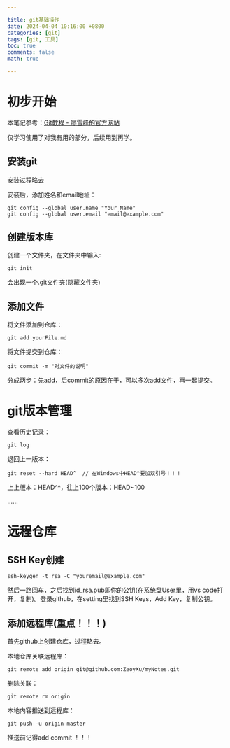 ```yaml
---

title: git基础操作
date: 2024-04-04 10:16:00 +0800
categories: [git]
tags: [git, 工具]
toc: true 
comments: false
math: true

---
```


# 初步开始

本笔记参考：[Git教程 - 廖雪峰的官方网站](https://www.liaoxuefeng.com/wiki/896043488029600)  

仅学习使用了对我有用的部分，后续用到再学。

## 安装git

安装过程略去

安装后，添加姓名和email地址：

```git
git config --global user.name "Your Name"
git config --global user.email "email@example.com"
```

## 创建版本库

创建一个文件夹，在文件夹中输入:

```git
git init
```

会出现一个.git文件夹(隐藏文件夹)

## 添加文件

将文件添加到仓库：

```git
git add yourFile.md
```

将文件提交到仓库：

```git
git commit -m "对文件的说明"
```

分成两步：先add，后commit的原因在于，可以多次add文件，再一起提交。

# git版本管理

查看历史记录：

```git
git log
```

退回上一版本：

```git
git reset --hard HEAD^  // 在Windows中HEAD^要加双引号！！！
```

上上版本：HEAD^^，往上100个版本：HEAD~100

......

# 远程仓库

## SSH Key创建

```git
ssh-keygen -t rsa -C "youremail@example.com"
```

然后一路回车，之后找到id_rsa.pub即你的公钥(在系统盘User里，用vs code打开，复制)。登录github，在setting里找到SSH Keys，Add Key，复制公钥。

## 添加远程库(重点！！！)

首先github上创建仓库，过程略去。

本地仓库关联远程库：

```git
git remote add origin git@github.com:ZeoyXu/myNotes.git
```

删除关联：

```git
git remote rm origin
```

本地内容推送到远程库：

```git
git push -u origin master
```

推送前记得add commit ！！！
